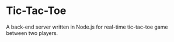 # Tic-Tac-Toe

A back-end server written in Node.js for real-time tic-tac-toe game between two players.
